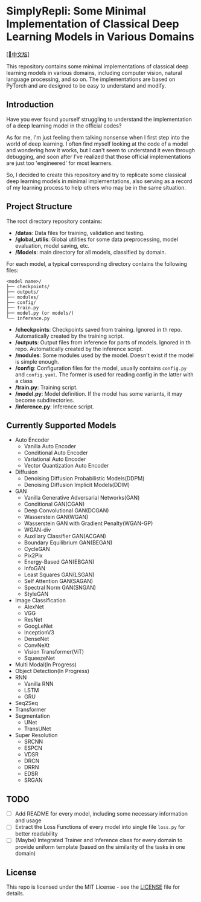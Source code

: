 # SimplyRepli: Some Minimal Implementation of Classical Deep Learning Models in Various Domains

[\[📖中文版\]](./README_zh.md)

This repository contains some minimal implementations of classical deep learning models in various domains, including computer vision, natural language processing, and so on. The implementations are based on PyTorch and are designed to be easy to understand and modify.

## Introduction

Have you ever found yourself struggling to understand the implementation of a deep learning model in the official codes? 

As for me, I'm just feeling them talking nonsense when I first step into the world of deep learning.
I often find myself looking at the code of a model and wondering how it works, 
but I can't seem to understand it even through debugging, 
and soon after I've realized that those official implementations are just too 'engineered' for most learners.

So, I decided to create this repository and try to replicate some classical deep learning models in minimal implementations, 
also serving as a record of my learning process to help others who may be in the same situation.


## Project Structure

The root directory repository contains:

- **/datas**: Data files for training, validation and testing.
- **/global_utilis**: Global utilities for some data preprocessing, model evaluation, model saving, etc.
- **/Models**: main directory for all models, classified by domain.

For each model, a typical corresponding directory contains the following files:
```
<model name>/
├── checkpoints/
├── outputs/
├── modules/
├── config/
├── train.py
├── model.py (or models/)
└── inference.py
```

- **/checkpoints**: Checkpoints saved from training. Ignored in th repo. Automatically created by the training script.
- **/outputs**: Output files from inference for parts of models. Ignored in th repo. Automatically created by the inference script.
- **/modules**: Some modules used by the model. Doesn't exist if the model is simple enough.
- **/config**: Configuration files for the model, usually contains `config.py` and `config.yaml`. The former is used for reading config in the latter with a class
- **/train.py**: Training script.
- **/model.py**: Model definition. If the model has some variants, it may become subdirectories.
- **/inference.py**: Inference script.

## Currently Supported Models
- Auto Encoder
  - Vanilla Auto Encoder
  - Conditional Auto Encoder
  - Variational Auto Encoder
  - Vector Quantization Auto Encoder
- Diffusion
  - Denoising Diffusion Probabilistic Models(DDPM)
  - Denoising Diffusion Implicit Models(DDIM)
- GAN
  - Vanilla Generative Adversarial Networks(GAN)
  - Conditional GAN(CGAN)
  - Deep Convolutional GAN(DCGAN)
  - Wasserstein GAN(WGAN)
  - Wasserstein GAN with Gradient Penalty(WGAN-GP)
  - WGAN-div
  - Auxiliary Classifier GAN(ACGAN)
  - Boundary Equilibrium GAN(BEGAN)
  - CycleGAN
  - Pix2Pix
  - Energy-Based GAN(EBGAN)
  - InfoGAN
  - Least Squares GAN(LSGAN)
  - Self Attention GAN(SAGAN)
  - Spectral Norm GAN(SNGAN)
  - StyleGAN
- Image Classification
  - AlexNet
  - VGG
  - ResNet
  - GoogLeNet
  - InceptionV3
  - DenseNet
  - ConvNeXt
  - Vision Transformer(ViT)
  - SqueezeNet
- Multi Modal(In Progress)
- Object Detection(In Progress)
- RNN
  - Vanilla RNN
  - LSTM
  - GRU
- Seq2Seq
- Transformer
- Segmentation
  - UNet
  - TransUNet
- Super Resolution
  - SRCNN
  - ESPCN
  - VDSR
  - DRCN
  - DRRN
  - EDSR
  - SRGAN

## TODO
- [ ] Add README for every model, including some necessary information and usage
- [ ] Extract the Loss Functions of every model into single file `loss.py` for better readability
- [ ] (Maybe) Integrated Trainer and Inference class for every domain to provide uniform template (based on the similarity of the tasks in one domain)

## License
This repo is licensed under the MIT License - see the [LICENSE](LICENSE) file for details.